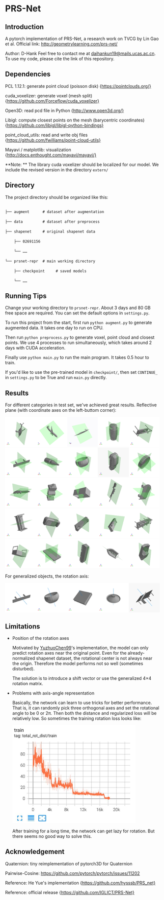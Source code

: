 # PRS-Net

## Introduction
A pytorch implementation of PRS-Net, a research work on TVCG by Lin Gao et al.
Official link: http://geometrylearning.com/prs-net/

Author: D-Hank
Feel free to contact me at [daihankun19@mails.ucas.ac.cn](daihankun19@mails.ucas.ac.cn). To use my code, please cite the link of this repository.

## Dependencies

PCL 1.12.1: generate point cloud (poisson disk) {https://pointclouds.org/}

cuda_voxelizer: generate voxel (mesh split) {https://github.com/Forceflow/cuda_voxelizer}

Open3D: read pcd file in Python {http://www.open3d.org/}

Libigl: compute closest points on the mesh (barycentric coordinates) {https://github.com/libigl/libigl-python-bindings}

point_cloud_utils: read and write obj files {https://github.com/fwilliams/point-cloud-utils}

Mayavi / matplotlib: visualization {http://docs.enthought.com/mayavi/mayavi/}

**Note: ** The library cuda voxelizer should be localized for our model. We include the revised version in the directory `extern/`

## Directory

The project directory should be organized like this:
```

├── augment      # dataset after augmentation

├── data         # dataset after preprocess

├── shapenet     # original shapenet data

	├── 02691156

	└── ……

└── prsnet-repr  # main working directory

	├── checkpoint     # saved models

	└── ……
```

## Running Tips

Change your working directory to `prsnet-repr`. About 3 days and 80 GB free space are required. You can set the default options in `settings.py`.

To run this project from the start, first run `python augment.py` to generate augmented data. It takes one day to run on CPU.

Then run `python preprocess.py` to generate voxel, point cloud and closest points. We use 4 processes to run simultaneously, which takes around 2 days with CUDA acceleration.

Finally use `python main.py` to run the main program. It takes 0.5 hour to train.

If you'd like to use the pre-trained model in `checkpoint/`, then set `CONTINUE_` in `settings.py` to be True and run `main.py` directly.

## Results

For different categories in test set, we've achieved great results.
Reflective plane (with coordinate axes on the left-buttom corner):

<img src="teaser/a02691156_829108f586f9d0ac7f5c403400264eea_0.gif" width=20%/><img src="teaser/a02691156_17874281e56ff0fbfca1faa43bb6bc17_0.gif" width=20% /><img src="teaser/a02691156_fb06b00775efdc8e21b85e5214b0d6a7_0.gif" width=20%/><img src="teaser/a02747177_8b071aca0c2cc07c81faebbdea6bd9be_0.gif" width=20%/><img src="teaser/a02828884_133d46d90aa8e1742b76566a81e7d67e_0.gif" width=20%/>
<img src="teaser/a02828884_cd052cd64a9f956428baa2ac864e8e40_0.gif" width=20%/><img src="teaser/a02876657_d3ed110edb3b8a4172639f272c5e060d_0.gif" width=20%/><img src="teaser/a02880940_a0ac0c76dbb4b7685430c0f7a585e679_0.gif" width=20%/><img src="teaser/a02958343_4aa7fc4a0c08be8c962283973ea6bbeb_0.gif" width=20%/><img src="teaser/a03046257_5437b68ddffc8f229e5629b793f22d35_0.gif" width=20%/>
<img src="teaser/a03624134_a683ed081504a35e4a9a3a0b87d50a92_0.gif" width=20%/><img src="teaser/a03691459_85bbc49aa67149c531baa3c8ee4148cd_0.gif" width=20%/><img src="teaser/a03691459_403649d8cf6b019d5c01f9a624be205a_0.gif" width=20%/><img src="teaser/a04090263_9397161352dec4498bfbe54b5d01550_0.gif" width=20%/><img src="teaser/a04225987_ac2b6924a60a7a87aa4f69d519551495_0.gif" width=20%/>
<img src="teaser/a04256520_3bde46b6d6fb84976193d9e76bb15876_0.gif" width=20%/><img src="teaser/a04256520_29bfdc7d14677c6b3d6d3c2fb78160fd_0.gif" width=20%/><img src="teaser/a04256520_79745b6df9447d3419abd93be2967664_0.gif" width=20%/><img src="teaser/a04256520_bdd7a0eb66e8884dad04591c8486ec0_0.gif" width=20%/><img src="teaser/a04256520_c983108db7fcfa3619fb4103277a6b93_0.gif" width=20%/>
<img src="teaser/a04379243_290df469e3338a67c3bd24f986301745_0.gif" width=20%/><img src="teaser/a04401088_927b3450c8976f3393078ad6013586e7_0.gif" width=20%/><img src="teaser/a04468005_e5d292b873af06b24c7ef8f59a6ea23a_0.gif" width=20%/><img src="teaser/a04530566_ac5dad64a080899bba2dc6b0ec935a93_0.gif" width=20%/><img src="teaser/a04530566_d271233ccca1e7ee23a3427fc25942e0_0.gif" width=20%/>

For generalized objects, the rotation axis:

<img src="teaser/a02828884_cd052cd64a9f956428baa2ac864e8e40_0_r.gif" width=20%/><img src="teaser/a02880940_a0ac0c76dbb4b7685430c0f7a585e679_0_r.gif" width=20%/><img src="teaser/a02933112_73c2405d760e35adf51f77a6d7299806_0_r.gif" width=20%/><img src="teaser/a03691459_23efeac8bd7132ffb96d0ef27244d1aa_0_r.gif" width=20%/><img src="teaser/a04379243_6af7f1e6035abb9570c2e04669f9304e_0_r.gif" width=20%/>

## Limitations

- Position of the rotation axes

  Motivated by [YuzhuoChen99](https://github.com/YizhuoChen99/PRS-Net)'s implementation, the model can only predict rotation axes near the original point. Even for the already-normalized shapenet dataset, the rotational center is not always near the origin. Therefore the model performs not so well (sometimes disturbed).

  The solution is to introduce a shift vector or use the generalized 4×4 rotation matrix.

- Problems with axis-angle representation

  Basically, the network can learn to use tricks for better performance. That is, it can randomly pick three orthogonal axes and set the rotational angle to be 0 or 2π. Then both the distance and regularized loss will be relatively low. So sometimes the training rotation loss looks like:

  <img src="teaser/rotloss.jpg" width=400px />

  After training for a long time, the network can get lazy for rotation. But there seems no good way to solve this.

## Acknowledgement

Quaternion: tiny reimplementation of pytorch3D for Quaternion

Pairwise-Cosine: https://github.com/pytorch/pytorch/issues/11202

Reference: He Yue's implementation {https://github.com/hysssb/PRS_net}

Reference: official release {https://github.com/IGLICT/PRS-Net}
